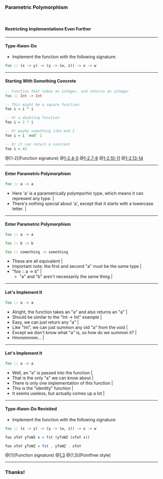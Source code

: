 ### Parametric Polymorphism

<br />

#### Restricting Implementations Even Further

---

#### Type-Kwon-Do

- Implement the function with the following signature:

```haskell
foo :: (x -> y) -> (y -> (w, z)) -> x -> w
```

---

#### Starting With Something Concrete

```haskell
-- Function that takes an integer, and returns an integer
foo :: Int -> Int

-- This might be a square function:
foo i = i * i

-- Or a doubling function
foo i = 2 * i

-- Or maybe something like mod 2
foo i = i `mod` 2

-- Or it can return a constant
foo i = 42
```
@[1-2](Function signature)
@[1-2,4-5](Square)
@[1-2,7-8](Double)
@[1-2,10-11](Mod2)
@[1-2,13-14](Constant)

---

#### Enter Parametric Polymorphism

```haskell
foo :: a -> a
```

- Here 'a' is a parametrically polymporhic type, which means it can represent any type. |
- There's nothing special about 'a', except that it starts with a lowercase letter. |

---

#### Enter Parametric Polymorphism

```haskell
foo :: a -> a

foo :: b -> b

foo :: something -> something
```

- These are all equivalent |
- Important note: the first and second "a" must be the same type |
- "foo :: a -> b" |
  - "a" and "b" aren't necessarily the same thing |

---

#### Let's Implement It

```haskell
foo :: a -> a
```

- Alright, the function takes an "a" and also returns an "a" |
- Should be similar to the "Int -> Int" example |
- Easy, we can just return any "a" |
- Like "Int", we can just summon any old "a" from the void |
- Except we don't know what "a" is, so how do we summon it? |
- Hmmmmmm... |

---

#### Let's Implement It

```haskell
foo :: a -> a
```

- Well, an "a" is passed into the function |
- That is the only "a" we can know about |
- There is only one implementation of this function |
- This is the "identity" function |
- It seems useless, but actually comes up a lot |

---


#### Type-Kwon-Do Revisited

- Implement the function with the following signature:

```haskell
foo :: (x -> y) -> (y -> (w, z)) -> x -> w

foo xToY yToWZ x = fst (yToWZ (xToY x))

foo xToY yToWZ = fst . yToWZ . xToY
```
@[1](Function signature)
@[1,3](Implementation)
@[1,5](Pointfree style)

---

### Thanks!
